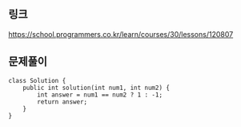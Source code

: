 ## 링크
https://school.programmers.co.kr/learn/courses/30/lessons/120807

## 문제풀이
```text
class Solution {
    public int solution(int num1, int num2) {
        int answer = num1 == num2 ? 1 : -1;
        return answer;
    }
}
```